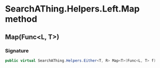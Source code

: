 # SearchAThing.Helpers.Left.Map method
## Map<T>(Func<L, T>)
### Signature
```csharp
public virtual SearchAThing.Helpers.Either<T, R> Map<T>(Func<L, T> f)
```
